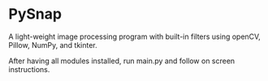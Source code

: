 # PySnap
A light-weight image processing program with built-in filters using openCV, Pillow, NumPy, and tkinter.

After having all modules installed, run main.py and follow on screen instructions. 

